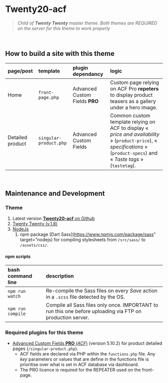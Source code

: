 # Twenty20-acf

> _Child of **Twenty Twenty** master theme. Both themes are REQUIRED on the server for this theme to work properly_


&nbsp;

## How to build a site with this theme

| page/post | template | plugin dependancy | logic
| :--- | :--- | :--- | :---
| Home | `front-page.php` | Advanced Custom Fields **PRO** | Custom page relying on ACF Pro **repeters** to display product teasers as a gallery under a hero image.
| Detailed product | `singular-product.php` | Advanced Custom Fields | Common custom template relying on ACF to display « _price and availability_ » (`product-price`), « _specifications_ » (`product-specs`) and « _Taste tags_ » (`tastetag`).



&nbsp;

## Maintenance and Development


### Theme

1. Latest version [**Twenty20-acf** on Github](https://github.com/martindubenet/twenty20-acf)
1. [Twenty Twenty (v.1.8)](https://wordpress.org/themes/twentytwenty/)
1. [NodeJs](https://nodejs.org/en/download/)
   1. npm package [Dart Sass](https://www.npmjs.com/package/sass" target="nodejs) for compiling stylesheets from `/src/sass/` to `/assets/css/`.

#### npm scripts

| bash command line | description
| :--- | :---
| `npm run watch` | Re-compile the Sass files on every _Save_ action in a `.scss` file detected by the OS.
| `npm run compile` | Compile all Sass files only once. IMPORTANT to run this one before uploading via FTP on production server.

### Required plugins for this theme

-   [Advanced Custom Fields **PRO** (_ACF_)](https://wordpress.org/plugins/advanced-custom-fields/) (version 5.10.2) for product detailed pages (`/singular-product.php`). 
      - ACF fields are declared via PHP within the `functions.php` file. Any _key_ parameters or values that are define in the functions file is prioritise over what is set in ACF database via dashboard.
      - The PRO licence is required for the REPEATER used on the front-page.



&nbsp;

&nbsp;

&nbsp;